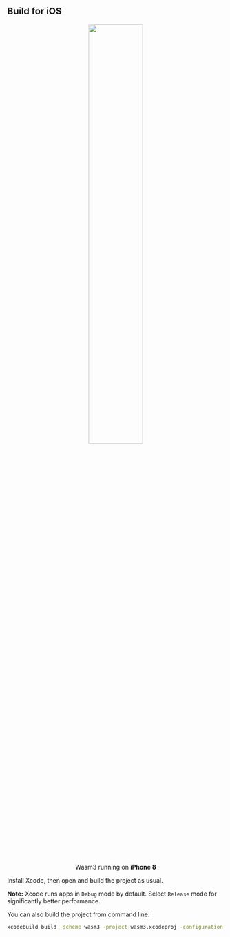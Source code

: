 ## Build for iOS

<p align="center"><img width="50%" src="https://github.com/wasm3/wasm3/raw/master/extra/screenshot-ios.png"><br>
  Wasm3 running on <b>iPhone 8</b>
</p>


Install Xcode, then open and build the project as usual.

**Note:** Xcode runs apps in `Debug` mode by default. Select `Release` mode for significantly better performance.

You can also build the project from command line:

```sh
xcodebuild build -scheme wasm3 -project wasm3.xcodeproj -configuration Release -destination 'platform=iOS Simulator,name=iPhone 11,OS=13.3'
```

